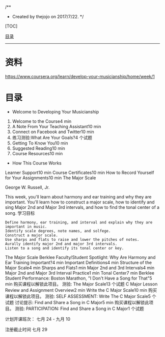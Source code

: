 /**
 * Created by thejojo on 2017/7/22.
 */
 
[TOC]

[目录](#目录)

---
# 资料

https://www.coursera.org/learn/develop-your-musicianship/home/week/1

# 目录

- Welcome to Developing Your Musicianship

1. Welcome to the Course4 min
2. A Note From Your Teaching Assistant10 min
3. Connect on Facebook and Twitter10 min
4. 练习测验:What Are Your Goals?4 个试题
5. Getting To Know You10 min
6. Suggested Reading10 min
7. Course Resources10 min

- How This Course Works

Learner Support10 min
Course Certificates10 min
How to Record Yourself for Your Assignments10 min
The Major Scale

George W. Russell, Jr.

This week, you'll learn about harmony and ear training and why they are important. You'll learn how to construct a major scale, how to identify and sing Major 2nd and Major 3rd intervals, and how to find the tonal center of a song.
学习目标

    Define harmony, ear training, and interval and explain why they are important in music.
    Identify scale degrees, note names, and solfege.
    Construct a major scale.
    Use sharps and flats to raise and lower the pitches of notes.
    Aurally identify major 2nd and major 3rd intervals.
    Listen to a song and identify its tonal center or key.

The Major Scale
Berklee Faculty/Student Spotlight: Why Are Harmony and Ear Training Important?4 min
Important Definitions4 min
Structure of the Major Scale4 min
Sharps and Flats1 min
Major 2nd and 3rd Intervals4 min
Major 2nd and Major 3rd Interval Practice1 min
Tonal Center7 min
Berklee Student Performance: Boston Marathon, "I Don't Have a Song for That"5 min
购买课程以解锁此项目。
测验:
The Major Scale13 个试题
C Major
Lesson Review and Assignment Overview2 min
Write the C Major Scale10 min
购买课程以解锁此项目。
测验:
SELF ASSESSMENT: Write The C Major Scale5 个试题
讨论提示:
Find and Share a Song in C Major5 min
购买课程以解锁此项目。
测验:
PARTICIPATION: Find and Share a Song in C Major1 个试题

计划开课班次：
七月 24 - 九月 10

注册截止时间 七月 29


